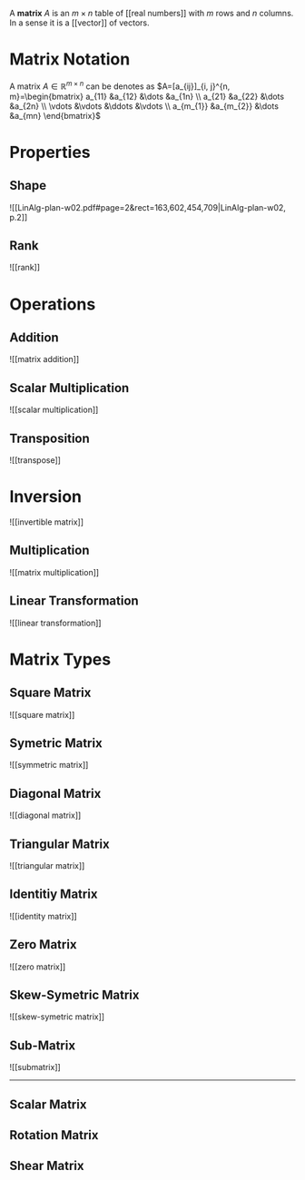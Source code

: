 
A **matrix** $A$ is an $m\times n$ table of [[real numbers]] with $m$ rows and $n$ columns. In a sense it is a [[vector]] of vectors.


# Matrix Notation

A matrix $A\in\mathbb R^{m\times n}$ can be denotes as $A=[a_{ij}]_{i, j}^{n, m}=\begin{bmatrix} a_{11} &a_{12} &\dots &a_{1n} \\ a_{21} &a_{22} &\dots &a_{2n} \\ \vdots &\vdots &\ddots &\vdots \\ a_{m_{1}} &a_{m_{2}} &\dots &a_{mn} \end{bmatrix}$

# Properties

## Shape
![[LinAlg-plan-w02.pdf#page=2&rect=163,602,454,709|LinAlg-plan-w02, p.2]]


## Rank
![[rank]]


# Operations

## Addition
![[matrix addition]]

## Scalar Multiplication
![[scalar multiplication]]

## Transposition
![[transpose]]

# Inversion
![[invertible matrix]]

## Multiplication
![[matrix multiplication]]

## Linear Transformation
![[linear transformation]]



# Matrix Types

## Square Matrix
![[square matrix]]

## Symetric Matrix
![[symmetric matrix]]

## Diagonal Matrix
![[diagonal matrix]]

## Triangular Matrix
![[triangular matrix]]

## Identitiy Matrix
![[identity matrix]]

## Zero Matrix
![[zero matrix]]

## Skew-Symetric Matrix
![[skew-symetric matrix]]

## Sub-Matrix
![[submatrix]]




___


## Scalar Matrix

## Rotation Matrix

## Shear Matrix




